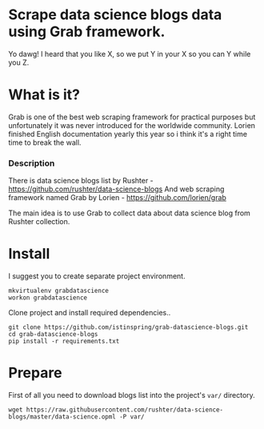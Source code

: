 # Scrape data science blogs data using Grab framework.

Yo dawg! I heard that you like X, so we put Y in your X so you can Y while you Z.

# What is it?

Grab is one of the best web scraping framework for practical purposes but unfortunately
it was never introduced for the worldwide community. Lorien finished English documentation
yearly this year so i think it's a right time time to break the wall.

### Description

There is data science blogs list by Rushter - https://github.com/rushter/data-science-blogs
And web scraping framework named Grab by Lorien - https://github.com/lorien/grab

The main idea is to use Grab to collect data about data science blog from Rushter collection.

# Install

I suggest you to create separate project environment.

```
mkvirtualenv grabdatascience
workon grabdatascience
```

Clone project and install required dependencies..

```
git clone https://github.com/istinspring/grab-datascience-blogs.git
cd grab-datascience-blogs
pip install -r requirements.txt
```

# Prepare

First of all you need to download blogs list into the project's ```var/``` directory.

```
wget https://raw.githubusercontent.com/rushter/data-science-blogs/master/data-science.opml -P var/
```
